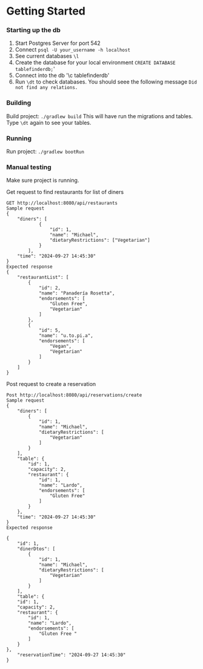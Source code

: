 # Getting Started

### Starting up the db
1. Start Postgres Server for port 542
2. Connect `psql -U your_username -h localhost`
3. See current databases `\l`
4. Create the database for your local environment `CREATE DATABASE tablefinderdb;`'
5. Connect into the db '\c tablefinderdb' 
6. Run `\dt` to check databases. You should seee the following message `Did not find any relations.`

### Building
Build project: `./gradlew build` This will have run the migrations and tables. Type `\dt` again to see your tables. 

### Running
Run project: `./gradlew bootRun` 

### Manual testing
Make sure project is running. 

Get request to find restaurants for list of diners

    GET http://localhost:8080/api/restaurants
    Sample request
    {
        "diners": [
                {
                    "id": 1,
                    "name": "Michael",
                    "dietaryRestrictions": ["Vegetarian"]
                }
            ],
        "time": "2024-09-27 14:45:30"
    }
    Expected response 
    {
        "restaurantList": [
            {
                "id": 2,
                "name": "Panadería Rosetta",
                "endorsements": [
                    "Gluten Free",
                    "Vegetarian"
                ]
            },
            {
                "id": 5,
                "name": "u.to.pi.a",
                "endorsements": [
                    "Vegan",
                    "Vegetarian"
                ]
            }
        ]
    }

Post request to create a reservation

    Post http://localhost:8080/api/reservations/create
    Sample request
    {
        "diners": [
            {
                "id": 1,
                "name": "Michael",
                "dietaryRestrictions": [
                    "Vegetarian"
                ]
            }
        ],
        "table": {
            "id": 1,
            "capacity": 2,
            "restaurant": {
                "id": 1,
                "name": "Lardo",
                "endorsements": [
                    "Gluten Free"
                ]
            }
        },
        "time": "2024-09-27 14:45:30"
    }
    Expected response

    {
        "id": 1,
        "dinerDtos": [
            {
                "id": 1,
                "name": "Michael",
                "dietaryRestrictions": [
                    "Vegetarian"
                ]
            }
        ],
        "table": {
        "id": 1,
        "capacity": 2,
        "restaurant": {
            "id": 1,
            "name": "Lardo",
            "endorsements": [
                "Gluten Free "
            ]
        }
    },
        "reservationTime": "2024-09-27 14:45:30"
    }
    
            



